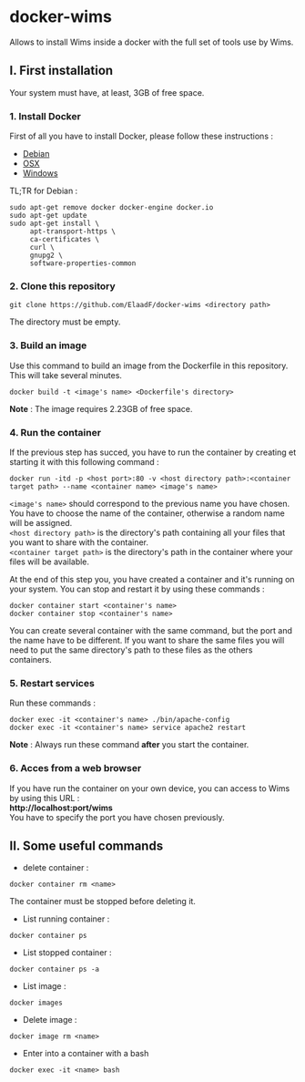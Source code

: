 # docker-wims
Allows to install Wims inside a docker with the full set of tools use by Wims.

## I. First installation
Your system must have, at least, 3GB of free space.

### 1. Install Docker
First of all you have to install Docker, please follow these instructions : 
+ [Debian](https://docs.docker.com/install/linux/docker-ce/debian/#uninstall-old-versions)
+ [OSX](https://docs.docker.com/docker-for-mac/install/)
+ [Windows](https://docs.docker.com/docker-for-windows/install/)

TL;TR for Debian :
```console
sudo apt-get remove docker docker-engine docker.io
sudo apt-get update
sudo apt-get install \
     apt-transport-https \
     ca-certificates \
     curl \
     gnupg2 \
     software-properties-common
 ```

### 2. Clone this repository
```console
git clone https://github.com/ElaadF/docker-wims <directory path>
```   
The directory must be empty.

### 3. Build an image
Use this command to build an image from the Dockerfile in this repository. This will take several minutes.   
```console
docker build -t <image's name> <Dockerfile's directory>
```   

__Note__ : The image requires 2.23GB of free space.
### 4. Run the container
If the previous step has succed, you have to run the container by creating et starting it with this following command :   
```console
docker run -itd -p <host port>:80 -v <host directory path>:<container target path> --name <container name> <image's name>
```   

```<image's name>``` should correspond to the previous name you have chosen.   
You have to choose the name of the container, otherwise a random name will be assigned.   
```<host directory path>``` is the directory's path containing all your files that you want to share with the container.   
```<container target path>``` is the directory's path in the container where your files will be available.    

At the end of this step you, you have created a container and it's running on your system. You can stop and restart it by using these commands :   
```console
docker container start <container's name>
docker container stop <container's name>
```   
You can create several container with the same command, but the port and the name have to be different. If you want to share the same files you will need to put the same directory's path to these files as the others containers.

### 5. Restart services
Run these commands :   
```console
docker exec -it <container's name> ./bin/apache-config
docker exec -it <container's name> service apache2 restart
```   

__Note__ : Always run these command **after** you start the container.

### 6. Acces from a web browser
If you have run the container on your own device, you can access to Wims by using this URL :   
**http://localhost:port/wims**   
You have to specify the port you have chosen previously.

## II. Some useful commands
+ delete container :
```console
docker container rm <name>
```
The container must be stopped before deleting it.

+ List running container :
```console
docker container ps 
```

+ List stopped container :
```console
docker container ps -a
```

+ List image :
```console
docker images
```

+ Delete image :
```console
docker image rm <name>
```
+ Enter into a container with a bash
```console
docker exec -it <name> bash
```


